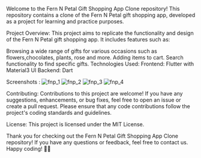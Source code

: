 
Welcome to the Fern N Petal Gift Shopping App Clone repository! This repository contains a clone of the Fern N Petal gift shopping app, developed as a project for learning and practice purposes.

Project Overview:
This project aims to replicate the functionality and design of the Fern N Petal gift shopping app. It includes features such as:

Browsing a wide range of gifts for various occasions such as flowers,chocolates, plants, rose and more.
Adding items to cart.
Search functionality to find specific gifts.
Technologies Used:
Frontend: Flutter with Material3 UI
Backend: Dart

Screenshots :
![fnp_1](https://github.com/lightninghawk110/fernpetals/assets/92735660/f945b88f-63ed-4e03-a3d0-c93a1e3a60e5)
![fnp_2](https://github.com/lightninghawk110/fernpetals/assets/92735660/565691a6-56dc-4ab9-a734-82647b202bed)
![fnp_3](https://github.com/lightninghawk110/fernpetals/assets/92735660/13655fd3-48fe-4c5a-915f-239862fe1b4e)
![fnp_4](https://github.com/lightninghawk110/fernpetals/assets/92735660/adc3a200-778b-4c8e-b8da-db7934006f0d)


Contributing:
Contributions to this project are welcome! If you have any suggestions, enhancements, or bug fixes, feel free to open an issue or create a pull request. Please ensure that any code contributions follow the project's coding standards and guidelines.

License:
This project is licensed under the MIT License.

Thank you for checking out the Fern N Petal Gift Shopping App Clone repository! If you have any questions or feedback, feel free to contact us. Happy coding! 🌸🎁
